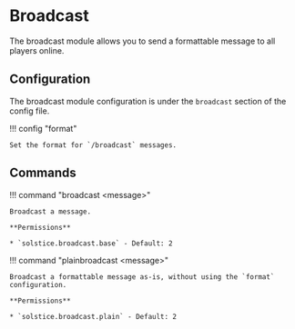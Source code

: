 # Broadcast

The broadcast module allows you to send a formattable message to all players online.

## Configuration

The broadcast module configuration is under the `broadcast` section of the config file.

!!! config "format"

    Set the format for `/broadcast` messages.

## Commands

!!! command "broadcast &lt;message&gt;"

    Broadcast a message.

    **Permissions**

    * `solstice.broadcast.base` - Default: 2

!!! command "plainbroadcast &lt;message&gt;"

    Broadcast a formattable message as-is, without using the `format` configuration.

    **Permissions**

    * `solstice.broadcast.plain` - Default: 2

